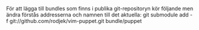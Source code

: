 För att lägga till bundles som finns i publika git-repositoryn kör följande men ändra förstås addresserna och namnen till det aktuella:
git submodule add -f git://github.com/rodjek/vim-puppet.git bundle/puppet
